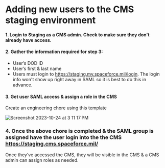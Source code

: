 

# Adding new users to the CMS staging environment

#### 1. Login to Staging as a CMS admin. Check to make sure they don’t already have access.

#### 2. Gather the information required for step 3:

  - User’s DOD ID
  - User’s first & last name
  - Users must login to https://staging.my.spaceforce.mil/login. The login info won't show up right away in SAML so it is best to do this in advance.


#### 3. Get user SAML access & assign a role in the CMS
Create an engineering chore using this template

![Screenshot 2023-10-24 at 3 11 17 PM](https://github.com/USSF-ORBIT/ussf-portal-cms/assets/48488699/61977bc1-1ea2-419a-a7b9-97cdc134cc68)



### 4. Once the above chore is completed & the SAML group is assigned have the user login into the the CMS https://staging.cms.spaceforce.mil/
Once they’ve accessed the CMS, they will be visible in the CMS & a CMS admin can assign roles as needed.

